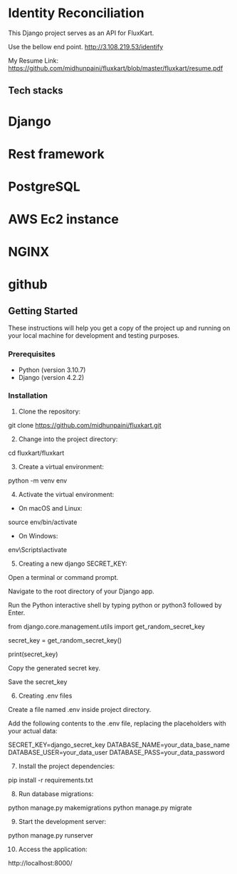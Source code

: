 # Identity Reconciliation

This Django project serves as an API for FluxKart.

Use the bellow end point.
http://3.108.219.53/identify

My Resume Link:
https://github.com/midhunpaini/fluxkart/blob/master/fluxkart/resume.pdf

## Tech stacks ##
# Django
# Rest framework
# PostgreSQL
# AWS Ec2 instance
# NGINX
# github



## Getting Started

These instructions will help you get a copy of the project up and running on your local machine for development and testing purposes.

### Prerequisites

- Python (version 3.10.7)
- Django (version 4.2.2)

### Installation

1. Clone the repository:

git clone https://github.com/midhunpaini/fluxkart.git


2. Change into the project directory:

cd fluxkart/fluxkart


3. Create a virtual environment:

python -m venv env


4. Activate the virtual environment:

- On macOS and Linux:

source env/bin/activate


- On Windows:

env\Scripts\activate

5. Creating a new django SECRET_KEY:

Open a terminal or command prompt.

Navigate to the root directory of your Django app.

Run the Python interactive shell by typing python or python3 followed by Enter.

from django.core.management.utils import get_random_secret_key

secret_key = get_random_secret_key()

print(secret_key)

Copy the generated secret key.

Save the secret_key


6. Creating .env files

Create a file named .env inside project directory.

Add the following contents to the .env file, replacing the placeholders with your actual data:

SECRET_KEY=django_secret_key
DATABASE_NAME=your_data_base_name
DATABASE_USER=your_data_user
DATABASE_PASS=your_data_password



7. Install the project dependencies:

pip install -r requirements.txt


8. Run database migrations:

python manage.py makemigrations
python manage.py migrate


9. Start the development server:

python manage.py runserver


10. Access the application:

http://localhost:8000/



